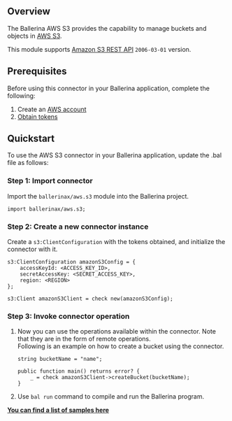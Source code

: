 ## Overview
The Ballerina AWS S3 provides the capability to manage buckets and objects in [AWS S3](https://aws.amazon.com/s3/).

This module supports [Amazon S3 REST API](https://docs.aws.amazon.com/AmazonS3/latest/API/Welcome.html) `2006-03-01` version.
 
## Prerequisites
Before using this connector in your Ballerina application, complete the following:
1. Create an [AWS account](https://portal.aws.amazon.com/billing/signup?nc2=h_ct&src=default&redirect_url=https%3A%2F%2Faws.amazon.com%2Fregistration-confirmation#/start)
2. [Obtain tokens](https://docs.aws.amazon.com/IAM/latest/UserGuide/id_credentials_access-keys.html)

## Quickstart
To use the AWS S3 connector in your Ballerina application, update the .bal file as follows:

### Step 1: Import connector
Import the `ballerinax/aws.s3` module into the Ballerina project.
```ballerina
import ballerinax/aws.s3;
```

### Step 2: Create a new connector instance
Create a `s3:ClientConfiguration` with the tokens obtained, and initialize the connector with it.
```ballerina
s3:ClientConfiguration amazonS3Config = {
    accessKeyId: <ACCESS_KEY_ID>,
    secretAccessKey: <SECRET_ACCESS_KEY>,
    region: <REGION>
};

s3:Client amazonS3Client = check new(amazonS3Config);
```

### Step 3: Invoke connector operation
1. Now you can use the operations available within the connector. Note that they are in the form of remote operations.  
Following is an example on how to create a bucket using the connector.

    ```ballerina
    string bucketName = "name";

    public function main() returns error? {
        _ = check amazonS3Client->createBucket(bucketName);
    }
    ```
2. Use `bal run` command to compile and run the Ballerina program.

**[You can find a list of samples here](https://github.com/ballerina-platform/module-ballerinax-aws.s3/tree/master/samples)**
